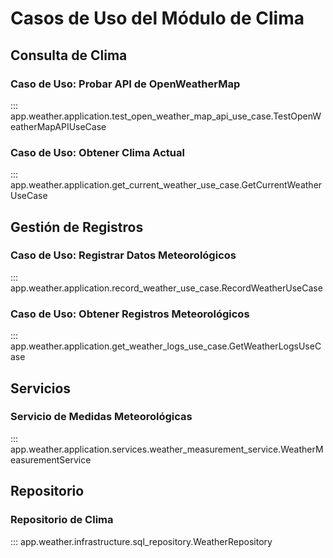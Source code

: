 # Casos de Uso del Módulo de Clima

## Consulta de Clima

### Caso de Uso: Probar API de OpenWeatherMap

::: app.weather.application.test_open_weather_map_api_use_case.TestOpenWeatherMapAPIUseCase

### Caso de Uso: Obtener Clima Actual

::: app.weather.application.get_current_weather_use_case.GetCurrentWeatherUseCase

## Gestión de Registros

### Caso de Uso: Registrar Datos Meteorológicos

::: app.weather.application.record_weather_use_case.RecordWeatherUseCase

### Caso de Uso: Obtener Registros Meteorológicos

::: app.weather.application.get_weather_logs_use_case.GetWeatherLogsUseCase

## Servicios

### Servicio de Medidas Meteorológicas

::: app.weather.application.services.weather_measurement_service.WeatherMeasurementService

## Repositorio

### Repositorio de Clima

::: app.weather.infrastructure.sql_repository.WeatherRepository
